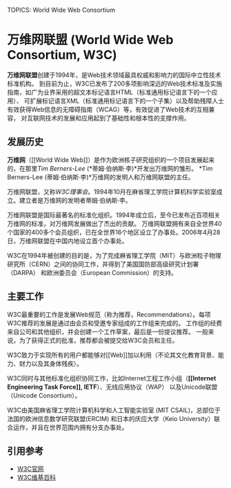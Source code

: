 TOPICS: World Wide Web Consortium

# 万维网联盟 (World Wide Web Consortium, W3C)

**万维网联盟**创建于1994年，是Web技术领域最具权威和影响力的国际中立性技术标准机构。
到目前为止，W3C已发布了200多项影响深远的Web技术标准及实施指南，如广为业界采用的超文本标记语言HTML（标准通用标记语言下的一个应用）、
可扩展标记语言XML（标准通用标记语言下的一个子集）以及帮助残障人士有效获得Web信息的无障碍指南（WCAG）等，有效促进了Web技术的互相兼容，
对互联网技术的发展和应用起到了基础性和根本性的支撑作用。

## 发展历史

**万维网**（[[World Wide Web]]）是作为欧洲核子研究组织的一个项目发展起来的，在那里*Tim Berners-Lee* (*蒂姆·伯纳斯·李)*开发出万维网的雏形。
*Tim Berners-Lee (蒂姆·伯纳斯·李)*万维网的发明人和万维网联盟的主任。

万维网联盟，又称*W3C理事会*。1994年10月在麻省理工学院计算机科学实验室成立。建立者是万维网的发明者蒂姆·伯纳斯·李。

万维网联盟是国际最著名的标准化组织。1994年成立后，至今已发布近百项相关万维网的标准，对万维网发展做出了杰出的贡献。
万维网联盟拥有来自全世界40个国家的400多个会员组织，已在全世界16个地区设立了办事处。2006年4月28日，万维网联盟在中国内地设立首个办事处。

W3C在1994年被创建的目的是，为了完成麻省理工学院（MIT）与欧洲粒子物理研究所（CERN）之间的协同工作，并得到了美国国防部高级研究计划署（DARPA）
和欧洲委员会（European Commission）的支持。

## 主要工作

W3C最重要的工作是发展Web规范（称为推荐，Recommendations）。每项W3C推荐的发展是通过由会员和受邀专家组成的工作组来完成的。
工作组的经费来自公司和其他组织，并会创建一个工作草案，最后是一份提议推荐。
一般来说，为了获得正式的批准，推荐都会被提交给W3C会员和主任。

W3C致力于实现所有的用户都能够对[[Web]]加以利用（不论其文化教育背景、能力、财力以及其身体残疾）。

W3C同时与其他标准化组织协同工作，比如Internet工程工作小组（**[[Internet Engineering Task Force]], IETF**）、无线应用协议（WAP）
以及Unicode联盟（Unicode Consortium）。

W3C由美国麻省理工学院计算机科学和人工智能实验室 (MIT CSAIL)，总部位于法国的欧洲信息数学研究联盟(ERCIM)
和日本的庆应大学（Keio University）联合运作，并且在世界范围内拥有分支办事处。

## 引用参考

- [W3C官网](http://www.w3.org/)
- [W3C维基百科](https://en.wikipedia.org/wiki/World%20Wide%20Web%20Consortium)
